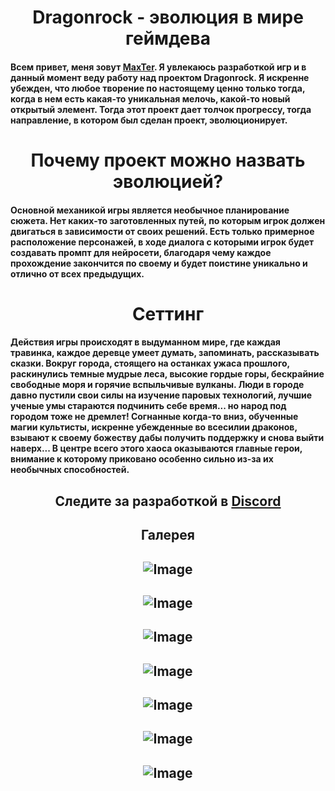 <h1 align="center">Dragonrock - эволюция в мире геймдева

<h4> Всем привет, меня зовут <a href="https://daniilshat.ru/" target="_blank">MaxTer</a>. Я увлекаюсь разработкой игр и в данный момент веду работу над проектом Dragonrock. Я искренне убежден, что любое творение по настоящему ценно только тогда, когда в нем есть какая-то уникальная мелочь, какой-то новый открытый элемент. Тогда этот проект дает толчок прогрессу, тогда направление, в котором был сделан проект, эволюционирует.

<h1 align="center">Почему проект можно назвать эволюцией?

<h4> Основной механикой игры является необычное планирование сюжета. Нет каких-то заготовленных путей, по которым игрок должен двигаться в зависимости от своих решений. Есть только примерное расположение персонажей, в ходе диалога с которыми игрок будет создавать промпт для нейросети, благодаря чему каждое прохождение закончится по своему и будет поистине уникально и отлично от всех предыдущих. 

<h1 align="center">Сеттинг

<h4> Действия игры происходят в выдуманном мире, где каждая травинка, каждое деревце умеет думать, запоминать, рассказывать сказки. Вокруг города, стоящего на останках ужаса прошлого, раскинулись темные мудрые леса, высокие гордые горы, бескрайние свободные моря и горячие вспыльчивые вулканы. Люди в городе давно пустили свои силы на изучение паровых технологий, лучшие ученые умы стараются подчинить себе время... но народ под городом тоже не дремлет! Согнанные когда-то вниз, обученные магии культисты, искренне убежденные во всесилии драконов, взывают к своему божеству дабы получить поддержку и снова выйти наверх...
В центре всего этого хаоса оказываются главные герои, внимание к которому приковано особенно сильно из-за их необычных способностей.

<h2 align="center">Следите за разработкой в <a href="https://discord.gg/jgEzuVqw93" target="_blank">Discord</a>
<h2 align="center">Галерея
<h2 align="center">

![Image](https://github.com/users/MaxTernat0r/projects/1/assets/102182416/81f52c64-3dd4-4cf6-85b3-aeedda315c28)
<h2 align="center">

![Image](https://github.com/users/MaxTernat0r/projects/1/assets/102182416/cfff33eb-0a8f-44f0-92ea-1d3a8986306a)
<h2 align="center">

![Image](https://github.com/users/MaxTernat0r/projects/1/assets/102182416/f725c0eb-0d44-4efe-8af8-90c369109dc8)
<h2 align="center">

![Image](https://github.com/users/MaxTernat0r/projects/1/assets/102182416/29c55a2c-f0fb-428a-976c-c7fb487fe0d2)
<h2 align="center">

![Image](https://github.com/users/MaxTernat0r/projects/1/assets/102182416/920c360a-e45c-4668-b63e-f66cdcabf073)
<h2 align="center">

![Image](https://github.com/users/MaxTernat0r/projects/1/assets/102182416/2e9a5314-a53b-4b73-99d8-12b6669db39a)
<h2 align="center">

![Image](https://github.com/users/MaxTernat0r/projects/1/assets/102182416/b7f42339-a886-4042-adb8-d9c9a0a0b275)

